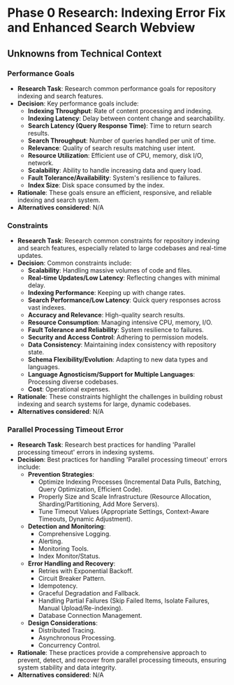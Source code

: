 # Phase 0 Research: Indexing Error Fix and Enhanced Search Webview

## Unknowns from Technical Context

### Performance Goals
- **Research Task**: Research common performance goals for repository indexing and search features.
- **Decision**: Key performance goals include:
    - **Indexing Throughput**: Rate of content processing and indexing.
    - **Indexing Latency**: Delay between content change and searchability.
    - **Search Latency (Query Response Time)**: Time to return search results.
    - **Search Throughput**: Number of queries handled per unit of time.
    - **Relevance**: Quality of search results matching user intent.
    - **Resource Utilization**: Efficient use of CPU, memory, disk I/O, network.
    - **Scalability**: Ability to handle increasing data and query load.
    - **Fault Tolerance/Availability**: System's resilience to failures.
    - **Index Size**: Disk space consumed by the index.
- **Rationale**: These goals ensure an efficient, responsive, and reliable indexing and search system.
- **Alternatives considered**: N/A

### Constraints
- **Research Task**: Research common constraints for repository indexing and search features, especially related to large codebases and real-time updates.
- **Decision**: Common constraints include:
    - **Scalability**: Handling massive volumes of code and files.
    - **Real-time Updates/Low Latency**: Reflecting changes with minimal delay.
    - **Indexing Performance**: Keeping up with change rates.
    - **Search Performance/Low Latency**: Quick query responses across vast indexes.
    - **Accuracy and Relevance**: High-quality search results.
    - **Resource Consumption**: Managing intensive CPU, memory, I/O.
    - **Fault Tolerance and Reliability**: System resilience to failures.
    - **Security and Access Control**: Adhering to permission models.
    - **Data Consistency**: Maintaining index consistency with repository state.
    - **Schema Flexibility/Evolution**: Adapting to new data types and languages.
    - **Language Agnosticism/Support for Multiple Languages**: Processing diverse codebases.
    - **Cost**: Operational expenses.
- **Rationale**: These constraints highlight the challenges in building robust indexing and search systems for large, dynamic codebases.
- **Alternatives considered**: N/A

### Parallel Processing Timeout Error
- **Research Task**: Research best practices for handling 'Parallel processing timeout' errors in indexing systems.
- **Decision**: Best practices for handling 'Parallel processing timeout' errors include:
    - **Prevention Strategies**:
        - Optimize Indexing Processes (Incremental Data Pulls, Batching, Query Optimization, Efficient Code).
        - Properly Size and Scale Infrastructure (Resource Allocation, Sharding/Partitioning, Add More Servers).
        - Tune Timeout Values (Appropriate Settings, Context-Aware Timeouts, Dynamic Adjustment).
    - **Detection and Monitoring**:
        - Comprehensive Logging.
        - Alerting.
        - Monitoring Tools.
        - Index Monitor/Status.
    - **Error Handling and Recovery**:
        - Retries with Exponential Backoff.
        - Circuit Breaker Pattern.
        - Idempotency.
        - Graceful Degradation and Fallback.
        - Handling Partial Failures (Skip Failed Items, Isolate Failures, Manual Upload/Re-indexing).
        - Database Connection Management.
    - **Design Considerations**:
        - Distributed Tracing.
        - Asynchronous Processing.
        - Concurrency Control.
- **Rationale**: These practices provide a comprehensive approach to prevent, detect, and recover from parallel processing timeouts, ensuring system stability and data integrity.
- **Alternatives considered**: N/A
